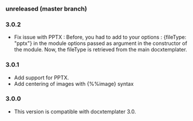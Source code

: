 ### unreleased (master branch)

### 3.0.2

-	Fix issue with PPTX : Before, you had to add to your options : {fileType: "pptx"} in the module options passed as argument in the constructor of the module. Now, the fileType is retrieved from the main docxtemplater.

### 3.0.1

-	Add support for PPTX.
-	Add centering of images with {%%image} syntax

### 3.0.0

-	This version is compatible with docxtemplater 3.0.
